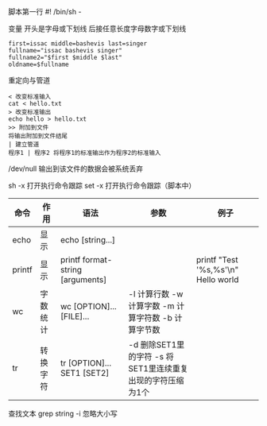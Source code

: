 

脚本第一行
#! /bin/sh - 

变量 开头是字母或下划线 后接任意长度字母数字或下划线
```
first=issac middle=bashevis last=singer
fullname="issac bashevis singer"
fullname2="$first $middle $last"
oldname=$fullname
```

重定向与管道
```
< 改变标准输入
cat < hello.txt
> 改变标准输出
echo hello > hello.txt
>> 附加到文件
将输出附加到文件结尾
| 建立管道
程序1 | 程序2 将程序1的标准输出作为程序2的标准输入

```

/dev/null 输出到该文件的数据会被系统丢弃


sh -x 打开执行命令跟踪
set -x 打开执行命令跟踪（脚本中）

|命令|作用|语法|参数|例子|
|-----|----|---|----|----|
|echo|显示|echo [string...]|||
|printf|显示|printf format-string [arguments]||printf "Test '%s,%s'\n" Hello world|
|wc|字数统计|wc [OPTION]... [FILE]...|-l 计算行数 -w 计算字数 -m 计算字符数 -b 计算字节数|||
|tr|转换字符|tr [OPTION]... SET1 [SET2]|-d 删除SET1里的字符 -s 将SET1里连续重复出现的字符压缩为1个||



查找文本
grep string
-i 忽略大小写
